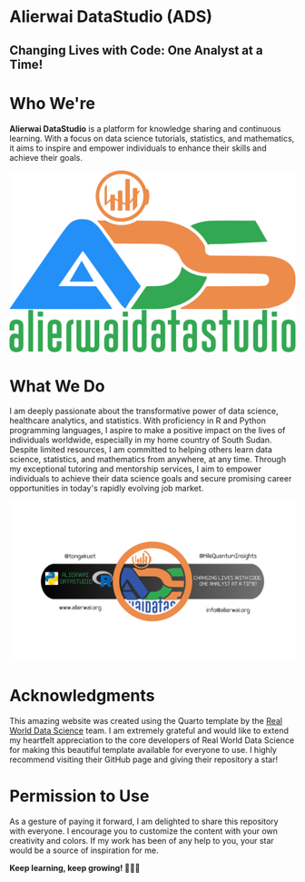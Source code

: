 # Alierwai DataStudio (ADS)

## Changing Lives with Code: One Analyst at a Time!

# Who We're

**Alierwai DataStudio** is a platform for knowledge sharing and continuous learning.
With a focus on data science tutorials, statistics, and mathematics, it aims to inspire and empower individuals to enhance their skills and achieve their goals.


![](images/logo.png)


# What We Do

I am deeply passionate about the transformative power of data science, healthcare analytics, and statistics.
With proficiency in R and Python programming languages, I aspire to make a positive impact on the lives of individuals worldwide, especially in my home country of South Sudan.
Despite limited resources, I am committed to helping others learn data science, statistics, and mathematics from anywhere, at any time.
Through my exceptional tutoring and mentorship services, I aim to empower individuals to achieve their data science goals and secure promising career opportunities in today's rapidly evolving job market.


![](images/ads-yt-banner-2024.png)


# Acknowledgments

This amazing website was created using the Quarto template by the [Real World Data Science](https://github.com/realworlddatascience/realworlddatascience.github.io/tree/main) team.
I am extremely grateful and would like to extend my heartfelt appreciation to the core developers of Real World Data Science for making this beautiful template available for everyone to use.
I highly recommend visiting their GitHub page and giving their repository a star!

# Permission to Use

As a gesture of paying it forward, I am delighted to share this repository with everyone.
I encourage you to customize the content with your own creativity and colors.
If my work has been of any help to you, your star would be a source of inspiration for me.

**Keep learning, keep growing! 🙏🙏🙏**
